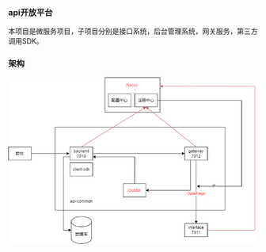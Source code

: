 ### api开放平台
本项目是微服务项目，子项目分别是接口系统，后台管理系统，网关服务，第三方调用SDK。

### 架构

![微服务架构.drawio](.\assets\微服务架构.drawio.png)
